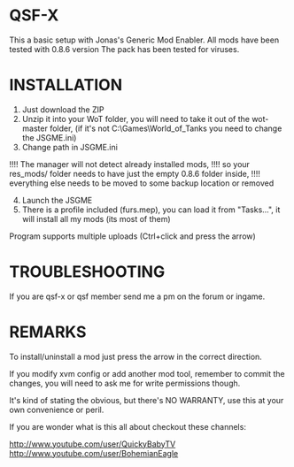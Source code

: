 QSF-X
======

This a basic setup with Jonas's Generic Mod Enabler.
All mods have been tested with 0.8.6 version
The pack has been tested for viruses.

INSTALLATION
============

1. Just download the ZIP
2. Unzip it into your WoT folder, you will need to take it out of the wot-master folder, (if it's not C:\Games\World_of_Tanks you need to change the JSGME.ini)
3. Change path in JSGME.ini

!!!! The manager will not detect already installed mods,
!!!! so your res_mods/ folder needs to have just the empty 0.8.6 folder inside, 
!!!! everything else needs to be moved to some backup location or removed

4. Launch the JSGME
5. There is a profile included (furs.mep), you can load it from "Tasks...", it will install all my mods (its most of them)


Program supports multiple uploads (Ctrl+click and press the arrow)

TROUBLESHOOTING
===============
If you are qsf-x or qsf member send me a pm on the forum or ingame.

REMARKS
===============

To install/uninstall a mod just press the arrow in the correct direction.

If you modify xvm config or add another mod tool, remember to commit the changes,
you will need to ask me for write permissions though.

It's kind of stating the obvious, but there's NO WARRANTY, use this at your own convenience or peril.

If you are wonder what is this all about checkout these channels:

http://www.youtube.com/user/QuickyBabyTV
http://www.youtube.com/user/BohemianEagle